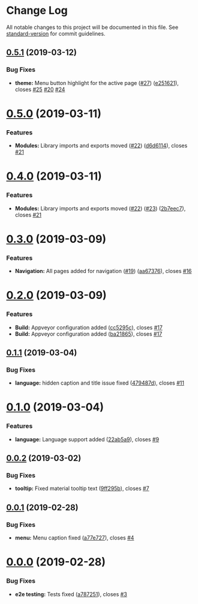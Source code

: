 # Change Log

All notable changes to this project will be documented in this file. See [standard-version](https://github.com/conventional-changelog/standard-version) for commit guidelines.

## [0.5.1](https://github.com/ashishsingh4u/sing-bus/compare/v0.5.0...v0.5.1) (2019-03-12)


### Bug Fixes

* **theme:** Menu button highlight for the active page ([#27](https://github.com/ashishsingh4u/sing-bus/issues/27)) ([e251621](https://github.com/ashishsingh4u/sing-bus/commit/e251621)), closes [#25](https://github.com/ashishsingh4u/sing-bus/issues/25) [#20](https://github.com/ashishsingh4u/sing-bus/issues/20) [#24](https://github.com/ashishsingh4u/sing-bus/issues/24)



# [0.5.0](https://github.com/ashishsingh4u/sing-bus/compare/v0.4.0...v0.5.0) (2019-03-11)


### Features

* **Modules:** Library imports and exports moved ([#22](https://github.com/ashishsingh4u/sing-bus/issues/22)) ([d6d6114](https://github.com/ashishsingh4u/sing-bus/commit/d6d6114)), closes [#21](https://github.com/ashishsingh4u/sing-bus/issues/21)



# [0.4.0](https://github.com/ashishsingh4u/sing-bus/compare/v0.3.0...v0.4.0) (2019-03-11)


### Features

* **Modules:** Library imports and exports moved ([#22](https://github.com/ashishsingh4u/sing-bus/issues/22)) ([#23](https://github.com/ashishsingh4u/sing-bus/issues/23)) ([2b7eec7](https://github.com/ashishsingh4u/sing-bus/commit/2b7eec7)), closes [#21](https://github.com/ashishsingh4u/sing-bus/issues/21)



# [0.3.0](https://github.com/ashishsingh4u/sing-bus/compare/v0.2.0...v0.3.0) (2019-03-09)


### Features

* **Navigation:** All pages added for navigation ([#19](https://github.com/ashishsingh4u/sing-bus/issues/19)) ([aa67376](https://github.com/ashishsingh4u/sing-bus/commit/aa67376)), closes [#16](https://github.com/ashishsingh4u/sing-bus/issues/16)



# [0.2.0](https://github.com/ashishsingh4u/sing-bus/compare/v0.1.1...v0.2.0) (2019-03-09)


### Features

* **Build:** Appveyor configuration added ([cc5295c](https://github.com/ashishsingh4u/sing-bus/commit/cc5295c)), closes [#17](https://github.com/ashishsingh4u/sing-bus/issues/17)
* **Build:** Appveyor configuration added ([ba21865](https://github.com/ashishsingh4u/sing-bus/commit/ba21865)), closes [#17](https://github.com/ashishsingh4u/sing-bus/issues/17)



## [0.1.1](https://github.com/ashishsingh4u/sing-bus/compare/v0.1.0...v0.1.1) (2019-03-04)


### Bug Fixes

* **language:** hidden caption and title issue fixed ([479487d](https://github.com/ashishsingh4u/sing-bus/commit/479487d)), closes [#11](https://github.com/ashishsingh4u/sing-bus/issues/11)



# [0.1.0](https://github.com/ashishsingh4u/sing-bus/compare/v0.0.2...v0.1.0) (2019-03-04)


### Features

* **language:** Language support added ([22ab5a9](https://github.com/ashishsingh4u/sing-bus/commit/22ab5a9)), closes [#9](https://github.com/ashishsingh4u/sing-bus/issues/9)



## [0.0.2](https://github.com/ashishsingh4u/sing-bus/compare/v0.0.1...v0.0.2) (2019-03-02)


### Bug Fixes

* **tooltip:** Fixed material tooltip text ([9ff295b](https://github.com/ashishsingh4u/sing-bus/commit/9ff295b)), closes [#7](https://github.com/ashishsingh4u/sing-bus/issues/7)



## [0.0.1](https://github.com/ashishsingh4u/sing-bus/compare/v0.0.0...v0.0.1) (2019-02-28)


### Bug Fixes

* **menu:** Menu caption fixed ([a77e727](https://github.com/ashishsingh4u/sing-bus/commit/a77e727)), closes [#4](https://github.com/ashishsingh4u/sing-bus/issues/4)



# [0.0.0](https://github.com/ashishsingh4u/sing-bus/compare/v0.1.0...v0.0.0) (2019-02-28)


### Bug Fixes

* **e2e testing:** Tests fixed ([a787251](https://github.com/ashishsingh4u/sing-bus/commit/a787251)), closes [#3](https://github.com/ashishsingh4u/sing-bus/issues/3)
